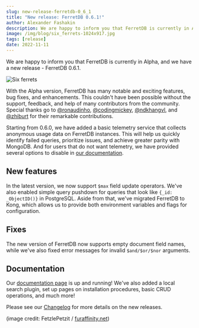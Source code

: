 ```yaml
---
slug: new-release-ferretdb-0_6_1
title: "New release: FerretDB 0.6.1!"
author: Alexander Fashakin
description: We are happy to inform you that FerretDB is currently in Alpha, and we have a new release - FerretDB 0.6.1.
image: /img/blog/six_ferrets-1024x917.jpg
tags: [release]
date: 2022-11-11
---
```


We are happy to inform you that FerretDB is currently in Alpha, and we have a new release - FerretDB 0.6.1.

![Six ferrets](/img/blog/six_ferrets-1024x917.jpg)

<!--truncate-->

With the Alpha version, FerretDB has many notable and exciting features, bug fixes, and enhancements.
This couldn't have been possible without the support, feedback, and help of many contributors from the community.
Special thanks go to [@ronaudinho](https://github.com/ronaudinho), [@codingmickey](https://github.com/codingmickey), [@ndkhangvl](https://github.com/ndkhangvl), and [@zhiburt](https://github.com/zhiburt)  for their remarkable contributions.

Starting from 0.6.0, we have added a basic telemetry service that collects anonymous usage data on FerretDB instances.
This will help us quickly identify failed queries, prioritize issues, and achieve greater parity with MongoDB.
And for users that do not want telemetry, we have provided several options to disable in [our documentation](https://docs.ferretdb.io/).

## New features

In the latest version, we now support `$max` field update operators.
We've also enabled simple query pushdown for queries that look like `{_id: _ObjectID()}` in PostgreSQL.
Aside from that, we've migrated FerretDB to Kong, which allows us to provide both environment variables and flags for configuration.

## Fixes

The new version of FerretDB now supports empty document field names, while we've also fixed error messages for invalid `$and/$or/$nor` arguments.

## Documentation

Our [documentation page](https://docs.ferretdb.io/) is up and running!
We've also added a local search plugin, set up pages on installation procedures, basic CRUD operations, and much more!

Please see our [Changelog](https://github.com/FerretDB/FerretDB/releases/) for more details on the new releases.

(image credit: FetzlePetzit / [furaffinity.net](https://www.furaffinity.net/view/1920045/))
